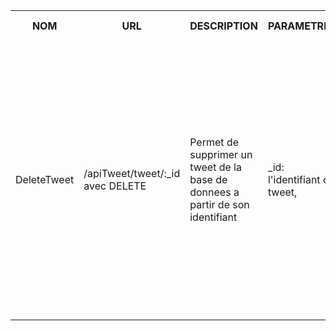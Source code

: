 <table>
    <tr>
        <th>NOM</th>
        <th>URL</th>
        <th>DESCRIPTION</th>
        <th>PARAMETRES</th>
        <th>FORMAT SORTIE</th>
        <th>EXEMPLE SORTIE</th>
        <th>ERREURS POSSIBLES</th>
        <th>AVANCEMENT</th>
        <th>CLASSES / FICHIERS .js</th>
        <th>INFOS SUPPLEMENTAIRES</th>
    </tr>
    <tr>        
        <td>DeleteTweet</td>
        <td>/apiTweet/tweet/:_id avec DELETE</td>
        <td>
            Permet de supprimer un tweet de la base de donnees a partir de son identifiant
        </td>
        <td>
            _id: l'identifiant du tweet,<br>
        </td>
        <td>
            Succes: HTTP 200: Ok<br>
            retour: ${corresponding message}<br>
            <br><br>
            Error: ${HTTP number}<br>
            retour: ${corresponding message}<br>
        </td>
        <td>
            Succes: HTTP 200: Ok<br>
            retour: `delete tweet ${_id}`
            <br><br>
            Error: HTTP 500: Internal Error<br>
            retour: `Internal error`<br>
        </td>
        <td>
            Erreur interne -> 500<br>
        </td>
        <td>Fini</td>
        <td>
            Fichiers utilises par le service:<br>
            apiTweet.js (in src/api/)<br>
            tweets.js (in src/entities/)<br>
            <br>
            Fichiers test:<br>
            testLikeTweet.js (in tests/testUsers/)<br>
            testDeleteTweets.js (in tests/testTweets/)<br>
            testGetTweets.js (in tests/testTweets/)<br>
            testNewTweet.js (in tests/testTweets/)<br>
            <br>
            Fichiers client:<br>
            <br>
        </td>
        <td>...</td>
    </tr>
</table>